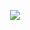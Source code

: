 <p align="center"> 
    <img src="https://i.pinimg.com/originals/9e/ab/76/9eab76e2b084a7397dde8df332c25319.gif"/>
